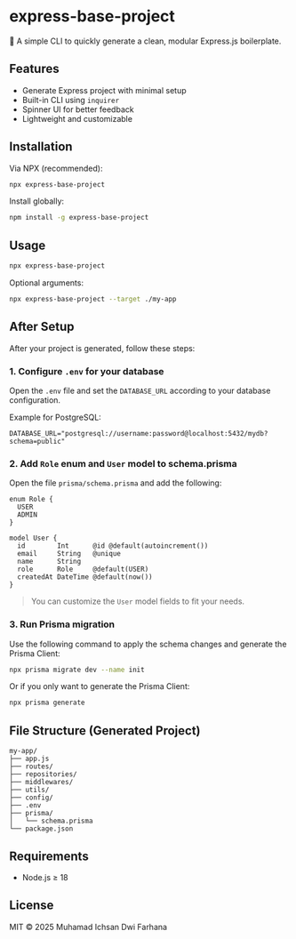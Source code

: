 # express-base-project

🚀 A simple CLI to quickly generate a clean, modular Express.js boilerplate.

## Features

- Generate Express project with minimal setup
- Built-in CLI using `inquirer`
- Spinner UI for better feedback
- Lightweight and customizable

## Installation

Via NPX (recommended):

```bash
npx express-base-project
```

Install globally:

```bash
npm install -g express-base-project
```

## Usage

```bash
npx express-base-project
```

Optional arguments:

```bash
npx express-base-project --target ./my-app
```

## After Setup

After your project is generated, follow these steps:

### 1. Configure `.env` for your database

Open the `.env` file and set the `DATABASE_URL` according to your database configuration.

Example for PostgreSQL:

```env
DATABASE_URL="postgresql://username:password@localhost:5432/mydb?schema=public"
```

### 2. Add `Role` enum and `User` model to schema.prisma

Open the file `prisma/schema.prisma` and add the following:

```prisma
enum Role {
  USER
  ADMIN
}

model User {
  id        Int      @id @default(autoincrement())
  email     String   @unique
  name      String
  role      Role     @default(USER)
  createdAt DateTime @default(now())
}
```

> You can customize the `User` model fields to fit your needs.

### 3. Run Prisma migration

Use the following command to apply the schema changes and generate the Prisma Client:

```bash
npx prisma migrate dev --name init
```

Or if you only want to generate the Prisma Client:

```bash
npx prisma generate
```

## File Structure (Generated Project)

```
my-app/
├── app.js
├── routes/
├── repositories/
├── middlewares/
├── utils/
├── config/
├── .env
├── prisma/
│   └── schema.prisma
└── package.json
```

## Requirements

- Node.js ≥ 18

## License

MIT © 2025 Muhamad Ichsan Dwi Farhana

